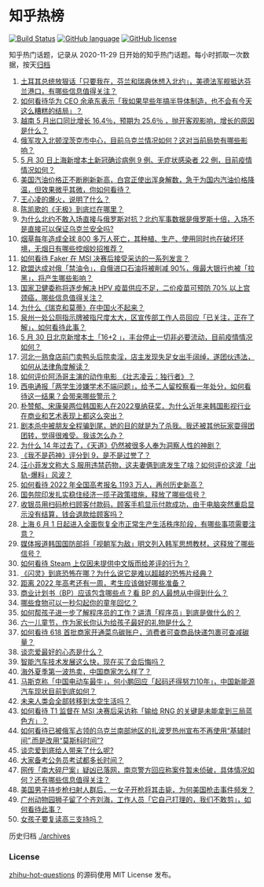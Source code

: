 # 知乎热榜
[![Build Status](https://github.com/ToWeLong/zhihu-hot-questions/workflows/CI/badge.svg)](https://github.com/ToWeLong/zhihu-hot-questions/actions)
[![GitHub language](https://img.shields.io/badge/language-golang-orange.svg)](https://golang.org/)
[![GitHub license](https://img.shields.io/github/license/ToWeLong/zhihu-hot-questions)](https://github.com/ToWeLong/zhihu-hot-questions/blob/main/LICENSE)

知乎热门话题，记录从 2020-11-29 日开始的知乎热门话题。每小时抓取一次数据，按天[归档](./archives)

<!-- BEGIN -->

1. [土耳其总统放狠话「只要我在，芬兰和瑞典休想入北约」，美德法军舰抵达芬兰港口，有哪些信息值得关注？](https://www.zhihu.com/question/535200023)
1. [如何看待华为 CEO 余承东表示「我如果早些年搞半导体制造，也不会有今天这么糟糕的结局」？](https://www.zhihu.com/question/535215728)
1. [越南 5 月出口同比增长 16.4％，预期为 25.6％ ，抛开客观影响，增长的原因是什么？](https://www.zhihu.com/question/535076177)
1. [俄军攻入北顿涅茨克市中心，目前乌克兰情况如何？这对当前局势有哪些影响？](https://www.zhihu.com/question/535390809)
1. [5 月 30 日上海新增本土新冠确诊病例 9 例、无症状感染者 22 例，目前疫情情况如何？](https://www.zhihu.com/question/535380837)
1. [美国汽油价格正不断刷新新高，白宫正使出浑身解数，急于为国内汽油价格降温，但效果微乎其微，你如何看待？](https://www.zhihu.com/question/535233060)
1. [王心凌的爆火，说明了什么？](https://www.zhihu.com/question/534563706)
1. [陈凯歌的《无极》到底烂在哪里？](https://www.zhihu.com/question/20702665)
1. [为什么北约不敢入场直接与俄罗斯对抗？北约军事数据是俄罗斯十倍，入场不是直接可以保证乌克兰安全吗?](https://www.zhihu.com/question/529767971)
1. [烟草每年造成全球 800 多万人死亡，其种植、生产、使用同时也在破坏环境，无烟日有哪些控烟妙招推荐？](https://www.zhihu.com/question/534950435)
1. [如何看待 Faker 在 MSI 决赛后接受采访的一系列发言？](https://www.zhihu.com/question/535250308)
1. [欧盟达成对俄「禁油令」，自俄进口石油将被削减 90%，俄最大银行也被「拉黑」，将产生哪些影响？](https://www.zhihu.com/question/535383660)
1. [国家卫健委称将逐步解决 HPV 疫苗供应不足，二价疫苗可预防 70% 以上宫颈癌，哪些信息值得关注？](https://www.zhihu.com/question/535222123)
1. [为什么《瑞克和莫蒂》在中国火不起来？](https://www.zhihu.com/question/300344663)
1. [泉州一处公厕指示牌被指尺度太大，区宣传部工作人员回应「已关注，正在了解」，如何看待此事？](https://www.zhihu.com/question/535295532)
1. [5 月 30 日北京新增本土「16+2 」，丰台停止一切非必要流动，目前疫情情况如何？](https://www.zhihu.com/question/535381044)
1. [河北一熟食店前门卖鸭头后院卖淫，店主发现失足女出手阔绰，遂团伙违法，如何从法律角度解读？](https://www.zhihu.com/question/535203980)
1. [如何评价阿汤哥主演的动作电影 《壮志凌云：独行者》？](https://www.zhihu.com/question/279340887)
1. [西电通报「两学生涉嫌学术不端问题」，给予二人留校察看一年处分，如何看待这一结果？会带来哪些警示？](https://www.zhihu.com/question/535313556)
1. [朴赞郁、宋康昊两位韩国影人在2022戛纳获奖，为什么近年来韩国影视行业在商业和艺术表现上都这么突出？](https://www.zhihu.com/question/535059011)
1. [剧本杀中被朋友全程骗到尾，她的目的就是为了杀我。我还被其他玩家耍得团团转，觉得很难受。我该怎么办？](https://www.zhihu.com/question/453989022)
1. [为什么 14 年过去了，《天道》仍然被很多人奉为洞察人性的神剧？](https://www.zhihu.com/question/534574604)
1. [《我不是药神》评分到 9，是不是过誉了？](https://www.zhihu.com/question/283854947)
1. [汪小菲发文称大 S 服用违禁药物，这夫妻俩到底发生了啥？如何评价这波「出轨-爆料」风波？](https://www.zhihu.com/question/535289192)
1. [如何看待 2022 年全国高考报名 1193 万人，再创历史新高？](https://www.zhihu.com/question/535380604)
1. [国务院印发扎实稳住经济一揽子政策措施，释放了哪些信号？](https://www.zhihu.com/question/535414582)
1. [收银员用扫码枪扫顾客付款码，顾客手机显示付款成功，由于电脑突然重启显示没有结算，钱会退款给顾客吗？](https://www.zhihu.com/question/515773892)
1. [上海 6 月 1 日起进入全面恢复全市正常生产生活秩序阶段，有哪些事项需要注意？](https://www.zhihu.com/question/535397178)
1. [媒体报道韩国国防部将「视朝军为敌」明文列入韩军思想教材，这释放了哪些信号？](https://www.zhihu.com/question/535241199)
1. [如何看待 Steam 上仅因未提供中文版而给差评的行为？](https://www.zhihu.com/question/267172634)
1. [《闪灵》到底恐怖在哪？为什么说它是难以超越的恐怖片经典？](https://www.zhihu.com/question/31937081)
1. [距离 2022 年高考还有一周，考生应该做好哪些准备？](https://www.zhihu.com/question/535388414)
1. [商业计划书（BP）应该包含哪些点？看 BP 的人最想从中得到什么？](https://www.zhihu.com/question/19720223)
1. [哪些食物可以一秒勾起你的童年回忆？](https://www.zhihu.com/question/534806233)
1. [如何帮孩子进一步了解程序员的工作？讲清「程序员」到底是做什么的？](https://www.zhihu.com/question/532884986)
1. [六一儿童节，作为家长你认为给孩子最好的礼物是什么？](https://www.zhihu.com/question/534796122)
1. [如何看待 618 首批商家开通菜鸟碳账户，消费者可查商品快递包裹可查减碳量？](https://www.zhihu.com/question/535280688)
1. [谈恋爱最好的心态是什么？](https://www.zhihu.com/question/358262686)
1. [智能汽车技术发展这么快，现在买了会后悔吗？](https://www.zhihu.com/question/534628145)
1. [海外夏季第一波热卖，中国商家怎么样了？](https://www.zhihu.com/question/535282402)
1. [马斯克称「中国电动车最牛」，何小鹏回应「起码还得努力10年」，中国新能源汽车现状目前到底如何？](https://www.zhihu.com/question/535272301)
1. [未来人类会全部转移到太空生活吗？](https://www.zhihu.com/question/533815054)
1. [如何看待 T1 监督在 MSI 决赛后采访称「输给 RNG 的关键是未能拿到三局蓝色方」？](https://www.zhihu.com/question/535155136)
1. [如何看待已被俄军占领的乌克兰南部地区的扎波罗热州宣布不再使用“基辅时间”,而是改用“莫斯科时间”?](https://www.zhihu.com/question/535153133)
1. [谈恋爱到底给人带来了什么呢?](https://www.zhihu.com/question/485860613)
1. [大家备考公务员考试都多长时间？](https://www.zhihu.com/question/323798283)
1. [网传「南大碎尸案」疑凶已落网，南京警方回应称案件暂未侦破，具体情况如何？还有哪些信息值得关注？](https://www.zhihu.com/question/535248642)
1. [美国男子持步枪扫射人群后，一女子开枪将其击毙，为何美国枪击事件频发？](https://www.zhihu.com/question/535122090)
1. [广州动物园狮子留了个齐刘海，工作人员「它自己打理的，我们不敢剪」，如何看待此事？](https://www.zhihu.com/question/535135851)
1. [女孩子要复读高三支持吗？](https://www.zhihu.com/question/535104789)

<!-- END -->

历史归档 [./archives](./archives)


### License
[zhihu-hot-questions](https://github.com/towelong/zhihu-hot-questions) 的源码使用 MIT License 发布。